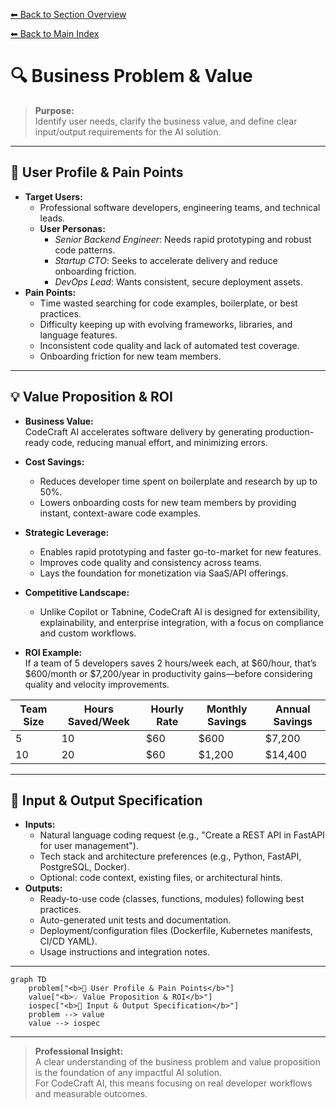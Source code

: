 [⬅ Back to Section Overview](README.md)

[⬅ Back to Main Index](../../INDEX.md)

# 🔍 Business Problem & Value

> **Purpose:**  
> Identify user needs, clarify the business value, and define clear input/output requirements for the AI solution.

---

## 👤 User Profile & Pain Points

- **Target Users:**
  - Professional software developers, engineering teams, and technical leads.
  - **User Personas:**
    - _Senior Backend Engineer_: Needs rapid prototyping and robust code patterns.
    - _Startup CTO_: Seeks to accelerate delivery and reduce onboarding friction.
    - _DevOps Lead_: Wants consistent, secure deployment assets.
- **Pain Points:**
  - Time wasted searching for code examples, boilerplate, or best practices.
  - Difficulty keeping up with evolving frameworks, libraries, and language features.
  - Inconsistent code quality and lack of automated test coverage.
  - Onboarding friction for new team members.

---

## 💡 Value Proposition & ROI

- **Business Value:**  
  CodeCraft AI accelerates software delivery by generating production-ready code, reducing manual effort, and minimizing errors.
- **Cost Savings:**
  - Reduces developer time spent on boilerplate and research by up to 50%.
  - Lowers onboarding costs for new team members by providing instant, context-aware code examples.
- **Strategic Leverage:**
  - Enables rapid prototyping and faster go-to-market for new features.
  - Improves code quality and consistency across teams.
  - Lays the foundation for monetization via SaaS/API offerings.
- **Competitive Landscape:**

  - Unlike Copilot or Tabnine, CodeCraft AI is designed for extensibility, explainability, and enterprise integration, with a focus on compliance and custom workflows.

- **ROI Example:**  
  If a team of 5 developers saves 2 hours/week each, at $60/hour, that’s $600/month or $7,200/year in productivity gains—before considering quality and velocity improvements.

| Team Size | Hours Saved/Week | Hourly Rate | Monthly Savings | Annual Savings |
| --------- | ---------------- | ----------- | --------------- | -------------- |
| 5         | 10               | $60         | $600            | $7,200         |
| 10        | 20               | $60         | $1,200          | $14,400        |

---

## 📝 Input & Output Specification

- **Inputs:**
  - Natural language coding request (e.g., "Create a REST API in FastAPI for user management").
  - Tech stack and architecture preferences (e.g., Python, FastAPI, PostgreSQL, Docker).
  - Optional: code context, existing files, or architectural hints.
- **Outputs:**
  - Ready-to-use code (classes, functions, modules) following best practices.
  - Auto-generated unit tests and documentation.
  - Deployment/configuration files (Dockerfile, Kubernetes manifests, CI/CD YAML).
  - Usage instructions and integration notes.

---

```mermaid
graph TD
    problem["<b>👤 User Profile & Pain Points</b>"]
    value["<b>💡 Value Proposition & ROI</b>"]
    iospec["<b>📝 Input & Output Specification</b>"]
    problem --> value
    value --> iospec
```

---

> **Professional Insight:**  
> A clear understanding of the business problem and value proposition is the foundation of any impactful AI solution.  
> For CodeCraft AI, this means focusing on real developer workflows and measurable outcomes.